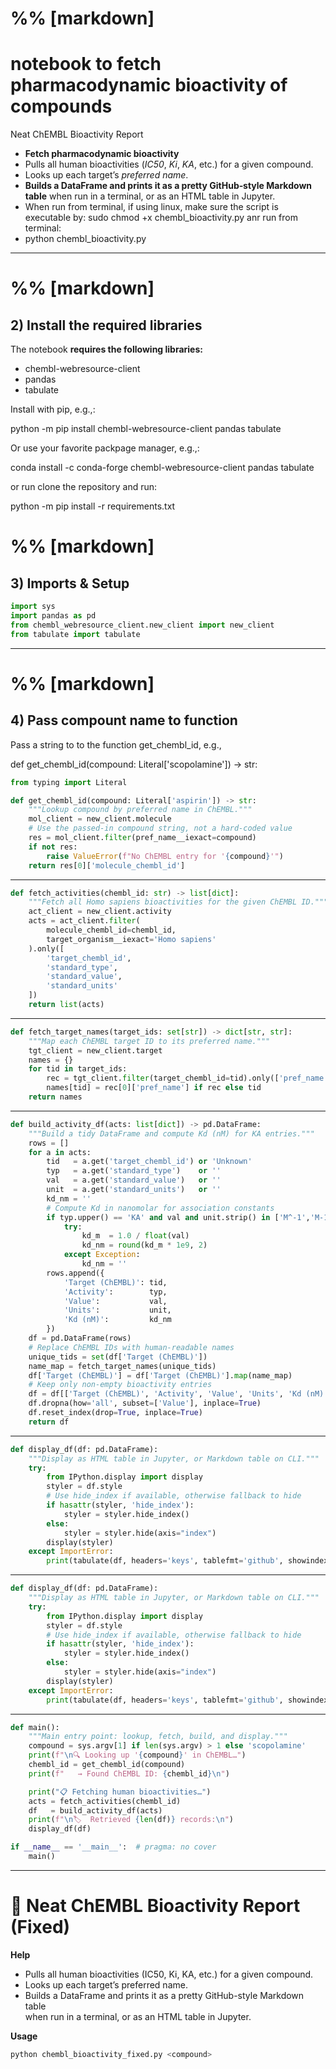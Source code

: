 # %% [markdown]

# notebook to fetch pharmacodynamic bioactivity of compounds

Neat ChEMBL Bioactivity Report

- **Fetch pharmacodynamic bioactivity**
- Pulls all human bioactivities (*IC50*, *Ki*, *KA*, etc.) for a given compound.
- Looks up each target’s *preferred name*.
- **Builds a DataFrame and prints it as a pretty GitHub‑style Markdown table** when run
  in a terminal, or as an HTML table in Jupyter.
- When run from terminal, if using linux, make sure the script is executable by: sudo
  chmod +x chembl_bioactivity.py anr run from terminal:
- python chembl_bioactivity.py <compound>

______________________________________________________________________

# %% [markdown]

## 2) Install the required libraries

The notebook **requires the following libraries:**

- chembl-webresource-client
- pandas
- tabulate

Install with pip, e.g.,:

python -m pip install chembl-webresource-client pandas tabulate

Or use your favorite packpage manager, e.g.,:

conda install -c conda-forge chembl-webresource-client pandas tabulate

or run clone the repository and run:

python -m pip install -r requirements.txt

# %% [markdown]

## 3) Imports & Setup

```python
import sys
import pandas as pd
from chembl_webresource_client.new_client import new_client
from tabulate import tabulate
```

______________________________________________________________________

# %% [markdown]

## 4) Pass compount name to function

Pass a string to to the function get_chembl_id, e.g.,

def get_chembl_id(compound: Literal['scopolamine']) -> str:

```python
from typing import Literal

def get_chembl_id(compound: Literal['aspirin']) -> str:
    """Lookup compound by preferred name in ChEMBL."""
    mol_client = new_client.molecule
    # Use the passed-in compound string, not a hard-coded value
    res = mol_client.filter(pref_name__iexact=compound)
    if not res:
        raise ValueError(f"No ChEMBL entry for '{compound}'")
    return res[0]['molecule_chembl_id']
```

______________________________________________________________________

```python
def fetch_activities(chembl_id: str) -> list[dict]:
    """Fetch all Homo sapiens bioactivities for the given ChEMBL ID."""
    act_client = new_client.activity
    acts = act_client.filter(
        molecule_chembl_id=chembl_id,
        target_organism__iexact='Homo sapiens'
    ).only([
        'target_chembl_id',
        'standard_type',
        'standard_value',
        'standard_units'
    ])
    return list(acts)
```

______________________________________________________________________

```python
def fetch_target_names(target_ids: set[str]) -> dict[str, str]:
    """Map each ChEMBL target ID to its preferred name."""
    tgt_client = new_client.target
    names = {}
    for tid in target_ids:
        rec = tgt_client.filter(target_chembl_id=tid).only(['pref_name'])
        names[tid] = rec[0]['pref_name'] if rec else tid
    return names
```

______________________________________________________________________

```python
def build_activity_df(acts: list[dict]) -> pd.DataFrame:
    """Build a tidy DataFrame and compute Kd (nM) for KA entries."""
    rows = []
    for a in acts:
        tid   = a.get('target_chembl_id') or 'Unknown'
        typ   = a.get('standard_type')    or ''
        val   = a.get('standard_value')   or ''
        unit  = a.get('standard_units')   or ''
        kd_nm = ''
        # Compute Kd in nanomolar for association constants
        if typ.upper() == 'KA' and val and unit.strip() in ['M^-1','M-1','1/M']:
            try:
                kd_m  = 1.0 / float(val)
                kd_nm = round(kd_m * 1e9, 2)
            except Exception:
                kd_nm = ''
        rows.append({
            'Target (ChEMBL)': tid,
            'Activity':        typ,
            'Value':           val,
            'Units':           unit,
            'Kd (nM)':         kd_nm
        })
    df = pd.DataFrame(rows)
    # Replace ChEMBL IDs with human-readable names
    unique_tids = set(df['Target (ChEMBL)'])
    name_map = fetch_target_names(unique_tids)
    df['Target (ChEMBL)'] = df['Target (ChEMBL)'].map(name_map)
    # Keep only non-empty bioactivity entries
    df = df[['Target (ChEMBL)', 'Activity', 'Value', 'Units', 'Kd (nM)']]
    df.dropna(how='all', subset=['Value'], inplace=True)
    df.reset_index(drop=True, inplace=True)
    return df
```

______________________________________________________________________

```python
def display_df(df: pd.DataFrame):
    """Display as HTML table in Jupyter, or Markdown table on CLI."""
    try:
        from IPython.display import display
        styler = df.style
        # Use hide_index if available, otherwise fallback to hide
        if hasattr(styler, 'hide_index'):
            styler = styler.hide_index()
        else:
            styler = styler.hide(axis="index")
        display(styler)
    except ImportError:
        print(tabulate(df, headers='keys', tablefmt='github', showindex=False))
```

______________________________________________________________________

```python
def display_df(df: pd.DataFrame):
    """Display as HTML table in Jupyter, or Markdown table on CLI."""
    try:
        from IPython.display import display
        styler = df.style
        # Use hide_index if available, otherwise fallback to hide
        if hasattr(styler, 'hide_index'):
            styler = styler.hide_index()
        else:
            styler = styler.hide(axis="index")
        display(styler)
    except ImportError:
        print(tabulate(df, headers='keys', tablefmt='github', showindex=False))
```

______________________________________________________________________

```python
def main():
    """Main entry point: lookup, fetch, build, and display."""
    compound = sys.argv[1] if len(sys.argv) > 1 else 'scopolamine'
    print(f"\n🔍 Looking up '{compound}' in ChEMBL…")
    chembl_id = get_chembl_id(compound)
    print(f"   → Found ChEMBL ID: {chembl_id}\n")

    print("📋 Fetching human bioactivities…")
    acts = fetch_activities(chembl_id)
    df   = build_activity_df(acts)
    print(f"\n🏷  Retrieved {len(df)} records:\n")
    display_df(df)

if __name__ == '__main__':  # pragma: no cover
    main()
```

______________________________________________________________________

# 🧪 Neat ChEMBL Bioactivity Report (Fixed)

**Help**

- Pulls all human bioactivities (IC50, Ki, KA, etc.) for a given compound.
- Looks up each target’s preferred name.
- Builds a DataFrame and prints it as a pretty GitHub-style Markdown table\
  when run in a terminal, or as an HTML table in Jupyter.

**Usage**

```bash
python chembl_bioactivity_fixed.py <compound>
```
